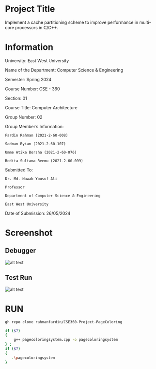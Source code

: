 
# Project Title

Implement a cache partitioning scheme to improve performance in multi-core processors in C/C++.

# Information

University: East West University

Name of the Department: Computer Science & Engineering

Semester: Spring 2024

Course Number: CSE - 360

Section: 01

Course Title: Computer Architecture

Group Number: 02

Group Member’s Information:

    Fardin Rahman (2021-2-60-008)

    Sadman Ryian (2021-2-60-107)

    Umme Atika Borsha (2021-2-60-076)

    Redita Sultana Reemu (2021-2-60-099)

Submitted To:

    Dr. Md. Nawab Yousuf Ali

    Professor

    Department of Computer Science & Engineering

    East West University

Date of Submission: 26/05/2024  


# Screenshot
## Debugger
![alt text](https://i.ibb.co/3hCft5J/Screenshot-2024-05-25-203908.png)
## Test Run
![alt text](https://i.ibb.co/cNkG6Yz/Screenshot-2024-05-25-204025.png)


# RUN
```bash
gh repo clone rahmanfardin/CSE360-Project-PageColoring
```
```bash
if ($?) 
{ 
    g++ pagecoloringsystem.cpp -o pagecoloringsystem 
} ; 
if ($?) 
{ 
   .\pagecoloringsystem 
}
```
